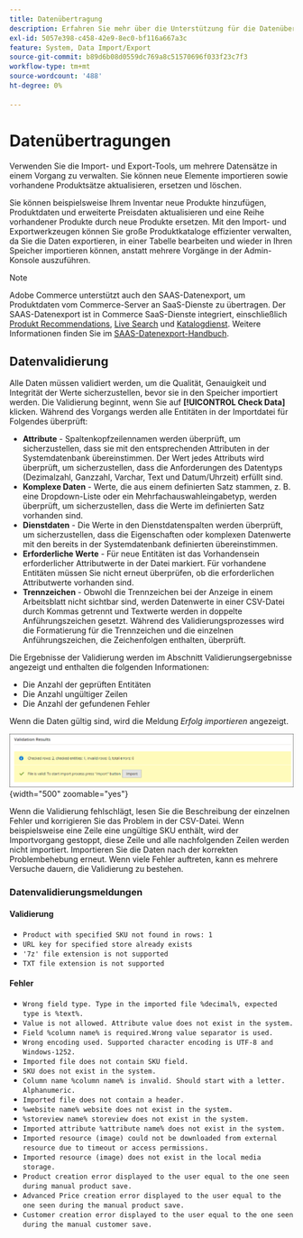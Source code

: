 ```yaml
---
title: Datenübertragung
description: Erfahren Sie mehr über die Unterstützung für die Datenübertragung, einschließlich der Datenvalidierung.
exl-id: 5057e398-c458-42e9-8ec0-bf116a667a3c
feature: System, Data Import/Export
source-git-commit: b89d6b08d0559dc769a8c51570696f033f23c7f3
workflow-type: tm+mt
source-wordcount: '488'
ht-degree: 0%

---
```


# Datenübertragungen

Verwenden Sie die Import- und Export-Tools, um mehrere Datensätze in einem Vorgang zu verwalten. Sie können neue Elemente importieren sowie vorhandene Produktsätze aktualisieren, ersetzen und löschen.

Sie können beispielsweise Ihrem Inventar neue Produkte hinzufügen, Produktdaten und erweiterte Preisdaten aktualisieren und eine Reihe vorhandener Produkte durch neue Produkte ersetzen. Mit den Import- und Exportwerkzeugen können Sie große Produktkataloge effizienter verwalten, da Sie die Daten exportieren, in einer Tabelle bearbeiten und wieder in Ihren Speicher importieren können, anstatt mehrere Vorgänge in der Admin-Konsole auszuführen.


>[!NOTE]
>
>Adobe Commerce unterstützt auch den SAAS-Datenexport, um Produktdaten vom Commerce-Server an SaaS-Dienste zu übertragen. Der SAAS-Datenexport ist in Commerce SaaS-Dienste integriert, einschließlich [Produkt Recommendations](https://experienceleague.adobe.com/docs/commerce-merchant-services/product-recommendations/overview.html), [Live Search](https://experienceleague.adobe.com/en/docs/commerce-merchant-services/live-search/overview) und [Katalogdienst](https://experienceleague.adobe.com/en/docs/commerce-merchant-services/catalog-service/guide-overview). Weitere Informationen finden Sie im [SAAS-Datenexport-Handbuch](https://experienceleague.adobe.com/en/docs/commerce-merchant-services/saas-data-export/overview).

## Datenvalidierung

Alle Daten müssen validiert werden, um die Qualität, Genauigkeit und Integrität der Werte sicherzustellen, bevor sie in den Speicher importiert werden. Die Validierung beginnt, wenn Sie auf **[!UICONTROL Check Data]** klicken. Während des Vorgangs werden alle Entitäten in der Importdatei für Folgendes überprüft:

- **Attribute** - Spaltenkopfzeilennamen werden überprüft, um sicherzustellen, dass sie mit den entsprechenden Attributen in der Systemdatenbank übereinstimmen. Der Wert jedes Attributs wird überprüft, um sicherzustellen, dass die Anforderungen des Datentyps (Dezimalzahl, Ganzzahl, Varchar, Text und Datum/Uhrzeit) erfüllt sind.
- **Komplexe Daten** - Werte, die aus einem definierten Satz stammen, z. B. eine Dropdown-Liste oder ein Mehrfachauswahleingabetyp, werden überprüft, um sicherzustellen, dass die Werte im definierten Satz vorhanden sind.
- **Dienstdaten** - Die Werte in den Dienstdatenspalten werden überprüft, um sicherzustellen, dass die Eigenschaften oder komplexen Datenwerte mit den bereits in der Systemdatenbank definierten übereinstimmen.
- **Erforderliche Werte** - Für neue Entitäten ist das Vorhandensein erforderlicher Attributwerte in der Datei markiert. Für vorhandene Entitäten müssen Sie nicht erneut überprüfen, ob die erforderlichen Attributwerte vorhanden sind.
- **Trennzeichen** - Obwohl die Trennzeichen bei der Anzeige in einem Arbeitsblatt nicht sichtbar sind, werden Datenwerte in einer CSV-Datei durch Kommas getrennt und Textwerte werden in doppelte Anführungszeichen gesetzt. Während des Validierungsprozesses wird die Formatierung für die Trennzeichen und die einzelnen Anführungszeichen, die Zeichenfolgen enthalten, überprüft.

Die Ergebnisse der Validierung werden im Abschnitt Validierungsergebnisse angezeigt und enthalten die folgenden Informationen:

- Die Anzahl der geprüften Entitäten
- Die Anzahl ungültiger Zeilen
- Die Anzahl der gefundenen Fehler

Wenn die Daten gültig sind, wird die Meldung _Erfolg importieren_ angezeigt.

![Systemmeldung - Datei ist gültig](./assets/data-import-validation-message.png){width="500" zoomable="yes"}

Wenn die Validierung fehlschlägt, lesen Sie die Beschreibung der einzelnen Fehler und korrigieren Sie das Problem in der CSV-Datei. Wenn beispielsweise eine Zeile eine ungültige SKU enthält, wird der Importvorgang gestoppt, diese Zeile und alle nachfolgenden Zeilen werden nicht importiert. Importieren Sie die Daten nach der korrekten Problembehebung erneut. Wenn viele Fehler auftreten, kann es mehrere Versuche dauern, die Validierung zu bestehen.

### Datenvalidierungsmeldungen

#### Validierung

- `Product with specified SKU not found in rows: 1`
- `URL key for specified store already exists`
- `'7z' file extension is not supported`
- `TXT file extension is not supported`

#### Fehler

- `Wrong field type. Type in the imported file %decimal%, expected type is %text%.`
- `Value is not allowed. Attribute value does not exist in the system.`
- `Field %column name% is required.Wrong value separator is used.`
- `Wrong encoding used. Supported character encoding is UTF-8 and Windows-1252.`
- `Imported file does not contain SKU field.`
- `SKU does not exist in the system.`
- `Column name %column name% is invalid. Should start with a letter. Alphanumeric.`
- `Imported file does not contain a header.`
- `%website name% website does not exist in the system.`
- `%storeview name% storeview does not exist in the system.`
- `Imported attribute %attribute name% does not exist in the system.`
- `Imported resource (image) could not be downloaded from external resource due to timeout or access permissions.`
- `Imported resource (image) does not exist in the local media storage.`
- `Product creation error displayed to the user equal to the one seen during manual product save.`
- `Advanced Price creation error displayed to the user equal to the one seen during the manual product save.`
- `Customer creation error displayed to the user equal to the one seen during the manual customer save.`
